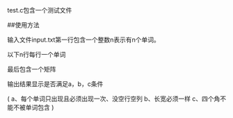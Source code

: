 test.c包含一个测试文件

##使用方法

输入文件input.txt第一行包含一个整数n表示有n个单词。

以下n行每行一个单词

最后包含一个矩阵

输出结果显示是否满足a，b，c条件

(
a、每个单词只出现且必须出现一次、没空行空列
b、长宽必须一样
c、四个角不能不被单词包含
)
